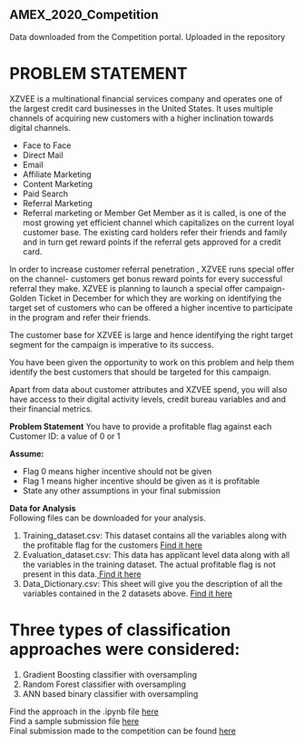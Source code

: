 ## AMEX_2020_Competition

Data downloaded from the Competition portal. Uploaded in the repository
# **PROBLEM STATEMENT**
XZVEE is a multinational financial services company and operates one of the largest credit card businesses in the United States. It uses multiple channels of acquiring new customers with a higher inclination towards digital channels.

* Face to Face
* Direct Mail
* Email
* Affiliate Marketing
* Content Marketing
* Paid Search
* Referral Marketing
* Referral marketing or Member Get Member as it is called, is one of the most growing yet efficient channel which capitalizes on the current loyal customer base. The existing card holders refer their friends and family and in turn get reward points if the referral gets approved for a credit card.

In order to increase customer referral penetration , XZVEE runs special offer on the channel- customers get bonus reward points for every successful referral they make. XZVEE is planning to launch a special offer campaign- Golden Ticket in December for which they are working on identifying the target set of customers who can be offered a higher incentive to participate in the program and refer their friends.

The customer base for XZVEE is large and hence identifying the right target segment for the campaign is imperative to its success.

You have been given the opportunity to work on this problem and help them identify the best customers that should be targeted for this campaign.

Apart from data about customer attributes and XZVEE spend, you will also have access to their digital activity levels, credit bureau variables and and their financial metrics.

**Problem Statement**
You have to provide a profitable flag against each Customer ID: a value of 0 or 1

**Assume:**

* Flag 0 means higher incentive should not be given
* Flag 1 means higher incentive should be given as it is profitable
* State any other assumptions in your final submission

**Data for Analysis**\
Following files can be downloaded for your analysis.

1. Training_dataset.csv: This dataset contains all the variables along with the profitable flag for the customers [ Find it here](../main/Training_Data.csv)
2. Evaluation_dataset.csv: This data has applicant level data along with all the variables in the training dataset. The actual profitable flag is not present in this data.[ Find it here](../main/Evaluation_Data.csv)
3. Data_Dictionary.csv: This sheet will give you the description of all the variables contained in the 2 datasets above.  [ Find it here](../main/Data_Dictionary.csv)

# **Three types of classification approaches were considered:**
1)  Gradient Boosting classifier with oversampling
2)  Random Forest classifier with oversampling
3)  ANN based binary classifier with oversampling

Find the approach in the .ipynb file [here](https://github.com/adityajaas/AMEX_2020_Analyze_This_competition)\
Find a sample submission file [here](../main/Sample_Submission.csv)\
Final submission made to the competition can be found [here](../main/submission_xgb.csv)
